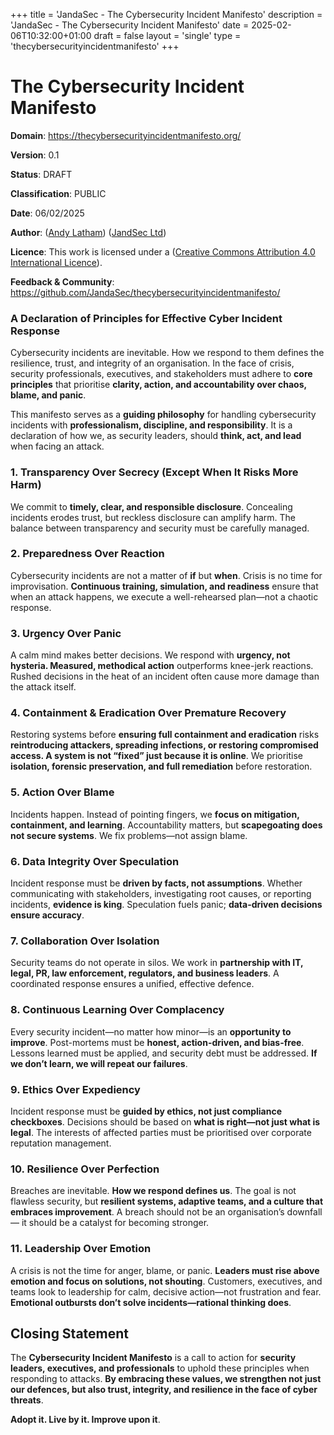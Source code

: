 +++
title = 'JandaSec - The Cybersecurity Incident Manifesto'
description = 'JandaSec - The Cybersecurity Incident Manifesto'
date = 2025-02-06T10:32:00+01:00
draft = false
layout = 'single'
type = 'thecybersecurityincidentmanifesto'
+++

# The Cybersecurity Incident Manifesto

**Domain**: https://thecybersecurityincidentmanifesto.org/

**Version**: 0.1

**Status**: DRAFT

**Classification**: PUBLIC

**Date**: 06/02/2025

**Author**: ([Andy Latham](https://www.linkedin.com/in/andylatham/)) ([JandSec Ltd](https://jandasec.com/))

**Licence**: This work is licensed under a ([Creative Commons Attribution 4.0 International Licence](https://creativecommons.org/licenses/by/4.0/)).

**Feedback & Community**: https://github.com/JandaSec/thecybersecurityincidentmanifesto/ 

### A Declaration of Principles for Effective Cyber Incident Response

Cybersecurity incidents are inevitable. How we respond to them defines the resilience, trust, and integrity of an organisation. In the face of crisis, security professionals, executives, and stakeholders must adhere to **core principles** that prioritise **clarity, action, and accountability over chaos, blame, and panic**.

This manifesto serves as a **guiding philosophy** for handling cybersecurity incidents with **professionalism, discipline, and responsibility**. It is a declaration of how we, as security leaders, should **think, act, and lead** when facing an attack.


### 1. Transparency Over Secrecy (Except When It Risks More Harm)

We commit to **timely, clear, and responsible disclosure**. Concealing incidents erodes trust, but reckless disclosure can amplify harm. The balance between transparency and security must be carefully managed.

### 2. Preparedness Over Reaction

Cybersecurity incidents are not a matter of **if** but **when**. Crisis is no time for improvisation. **Continuous training, simulation, and readiness** ensure that when an attack happens, we execute a well-rehearsed plan—not a chaotic response.

### 3. Urgency Over Panic

A calm mind makes better decisions. We respond with **urgency, not hysteria. Measured, methodical action** outperforms knee-jerk reactions. Rushed decisions in the heat of an incident often cause more damage than the attack itself.

### 4. Containment & Eradication Over Premature Recovery

Restoring systems before **ensuring full containment and eradication** risks **reintroducing attackers, spreading infections, or restoring compromised access. A system is not “fixed” just because it is online**. We prioritise **isolation, forensic preservation, and full remediation** before restoration.

### 5. Action Over Blame

Incidents happen. Instead of pointing fingers, we **focus on mitigation, containment, and learning**. Accountability matters, but **scapegoating does not secure systems**. We fix problems—not assign blame.

### 6. Data Integrity Over Speculation

Incident response must be **driven by facts, not assumptions**. Whether communicating with stakeholders, investigating root causes, or reporting incidents, **evidence is king**. Speculation fuels panic; **data-driven decisions ensure accuracy**.

### 7. Collaboration Over Isolation

Security teams do not operate in silos. We work in **partnership with IT, legal, PR, law enforcement, regulators, and business leaders**. A coordinated response ensures a unified, effective defence.

### 8. Continuous Learning Over Complacency

Every security incident—no matter how minor—is an **opportunity to improve**. Post-mortems must be **honest, action-driven, and bias-free**. Lessons learned must be applied, and security debt must be addressed. **If we don’t learn, we will repeat our failures**.

### 9. Ethics Over Expediency

Incident response must be **guided by ethics, not just compliance checkboxes**. Decisions should be based on **what is right—not just what is legal**. The interests of affected parties must be prioritised over corporate reputation management.

### 10. Resilience Over Perfection

Breaches are inevitable. **How we respond defines us**. The goal is not flawless security, but **resilient systems, adaptive teams, and a culture that embraces improvement**. A breach should not be an organisation’s downfall — it should be a catalyst for becoming stronger.

### 11. Leadership Over Emotion

A crisis is not the time for anger, blame, or panic. **Leaders must rise above emotion and focus on solutions, not shouting**. Customers, executives, and teams look to leadership for calm, decisive action—not frustration and fear. **Emotional outbursts don’t solve incidents—rational thinking does**.

## Closing Statement

The **Cybersecurity Incident Manifesto** is a call to action for **security leaders, executives, and professionals** to uphold these principles when responding to attacks. **By embracing these values, we strengthen not just our defences, but also trust, integrity, and resilience in the face of cyber threats**.

**Adopt it. Live by it. Improve upon it**.

